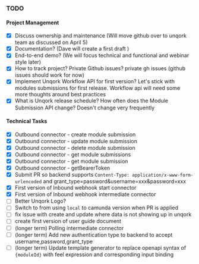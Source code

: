### TODO

#### Project Management
- [x] Discuss ownership and maintenance (Will move github over to unqork team as discussed on April 5)
- [x] Documentation? (Dave will create a first draft )
- [x] End-to-end demo? (We will focus technical and functional and webinar style later)
- [x] How to track project? Private Github issues? private gh issues (github issues should work for now)
- [x] Implement Unqork Workflow API for first version? Let's stick with modules submissions for first release. Workflow api will need some more thoughts around best practices
- [x] What is Unqork release schedule? How often does the Module Submission API change? Doesn't change very frequently

#### Technical Tasks
- [x] Outbound connector - create module submission
- [x] Outbound connector - update module submission
- [x] Outbound connector - delete module submission
- [x] Outbound connector - get module submissions
- [x] Outbound connector - get module submission
- [x] Outbound connector - getBearerToken
- [x] Submit PR so backend supports `Content-Type: application/x-www-form-urlencoded` and grant_type=password&username=xxx&password=xxx
- [x] First version of Inbound webhook start connector
- [x] First version of Inbound webhook intermediate connector
- [ ] Better Unqork Logo?
- [ ] Switch to from using `local` to camunda version when PR is applied
- [ ] fix issue with create and update where data is not showing up in unqork
- [ ] create first version of user guide document
- [ ] (longer term) Polling intermediate connector
- [ ] (longer term) Add new authentication type to backend to accept username,password,grant_type
- [ ] (longer term) Update template generator to replace openapi syntax of `{moduleId}` with feel expression and corresponding input binding